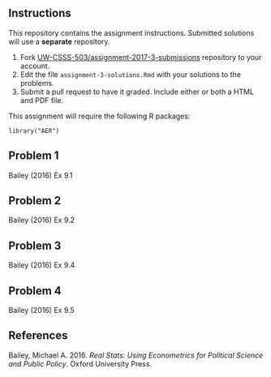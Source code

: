 Instructions
------------

This repository contains the assignment instructions. Submitted
solutions will use a **separate** repository.

1.  Fork
    [UW-CSSS-503/assignment-2017-3-submissions](https://github.com/UW-CSSS-503/assignment-2017-3-submissions)
    repository to your account.
2.  Edit the file `assignment-3-solutions.Rmd` with your solutions to
    the problems.
3.  Submit a pull request to have it graded. Include either or both a
    HTML and PDF file.

This assignment will require the following R packages:

    library("AER")

Problem 1
---------

Bailey (2016) Ex 9.1

Problem 2
---------

Bailey (2016) Ex 9.2

Problem 3
---------

Bailey (2016) Ex 9.4

Problem 4
---------

Bailey (2016) Ex 9.5

References
----------

Bailey, Michael A. 2016. *Real Stats: Using Econometrics for Political
Science and Public Policy*. Oxford University Press.
